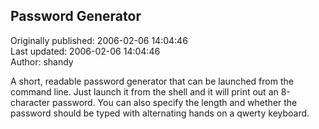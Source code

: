 ## Password Generator  
Originally published: 2006-02-06 14:04:46  
Last updated: 2006-02-06 14:04:46  
Author: shandy   
  
A short, readable password generator that can be launched from the command line.  Just launch it from the shell and it will print out an 8-character password.  You can also specify the length and whether the password should be typed with alternating hands on a qwerty keyboard.